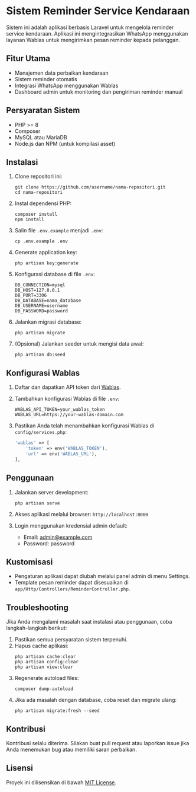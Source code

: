 # Sistem Reminder Service Kendaraan

Sistem ini adalah aplikasi berbasis Laravel untuk mengelola reminder service kendaraan. Aplikasi ini mengintegrasikan WhatsApp menggunakan layanan Wablas untuk mengirimkan pesan reminder kepada pelanggan.

## Fitur Utama

-   Manajemen data perbaikan kendaraan
-   Sistem reminder otomatis
-   Integrasi WhatsApp menggunakan Wablas
-   Dashboard admin untuk monitoring dan pengiriman reminder manual

## Persyaratan Sistem

-   PHP >= 8
-   Composer
-   MySQL atau MariaDB
-   Node.js dan NPM (untuk kompilasi asset)

## Instalasi

1. Clone repositori ini:

    ```
    git clone https://github.com/username/nama-repositori.git
    cd nama-repositori
    ```

2. Instal dependensi PHP:

    ```
    composer install
    npm install
    ```

3. Salin file `.env.example` menjadi `.env`:

    ```
    cp .env.example .env
    ```

4. Generate application key:

    ```
    php artisan key:generate
    ```

5. Konfigurasi database di file `.env`:

    ```
    DB_CONNECTION=mysql
    DB_HOST=127.0.0.1
    DB_PORT=3306
    DB_DATABASE=nama_database
    DB_USERNAME=username
    DB_PASSWORD=password
    ```

6. Jalankan migrasi database:

    ```
    php artisan migrate
    ```

7. (Opsional) Jalankan seeder untuk mengisi data awal:
    ```
    php artisan db:seed
    ```

## Konfigurasi Wablas

1. Daftar dan dapatkan API token dari [Wablas](https://wablas.com/).

2. Tambahkan konfigurasi Wablas di file `.env`:

    ```
    WABLAS_API_TOKEN=your_wablas_token
    WABLAS_URL=https://your-wablas-domain.com
    ```

3. Pastikan Anda telah menambahkan konfigurasi Wablas di `config/services.php`:
    ```php
    'wablas' => [
        'token' => env('WABLAS_TOKEN'),
        'url' => env('WABLAS_URL'),
    ],
    ```

## Penggunaan

1. Jalankan server development:

    ```
    php artisan serve
    ```

2. Akses aplikasi melalui browser: `http://localhost:8000`

3. Login menggunakan kredensial admin default:
    - Email: admin@example.com
    - Password: password

## Kustomisasi

-   Pengaturan aplikasi dapat diubah melalui panel admin di menu Settings.
-   Template pesan reminder dapat disesuaikan di `app/Http/Controllers/ReminderController.php`.

## Troubleshooting

Jika Anda mengalami masalah saat instalasi atau penggunaan, coba langkah-langkah berikut:

1. Pastikan semua persyaratan sistem terpenuhi.
2. Hapus cache aplikasi:
    ```
    php artisan cache:clear
    php artisan config:clear
    php artisan view:clear
    ```
3. Regenerate autoload files:
    ```
    composer dump-autoload
    ```
4. Jika ada masalah dengan database, coba reset dan migrate ulang:
    ```
    php artisan migrate:fresh --seed
    ```

## Kontribusi

Kontribusi selalu diterima. Silakan buat pull request atau laporkan issue jika Anda menemukan bug atau memiliki saran perbaikan.

## Lisensi

Proyek ini dilisensikan di bawah [MIT License](LICENSE).
